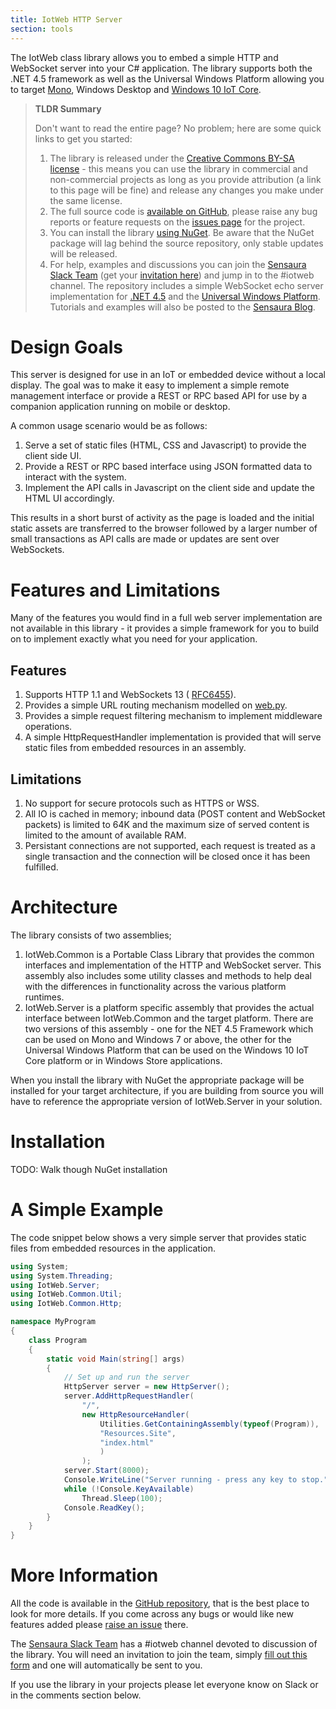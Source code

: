 ```yaml
---
title: IotWeb HTTP Server
section: tools
---
```

The IotWeb class library allows you to embed a simple HTTP and WebSocket server into your C# application. The library supports both the .NET 4.5 framework as well as the Universal Windows Platform allowing you to target [Mono](http://www.mono-project.com/), Windows Desktop and [Windows 10 IoT Core](https://dev.windows.com/en-us/iot).

> **TLDR Summary**
>
> Don't want to read the entire page? No problem; here are some quick links to get you started:
>
> 1. The library is released under the [Creative Commons BY-SA license](http://creativecommons.org/licenses/by-sa/4.0/) - this means you can use the library in commercial and non-commercial projects as long as you provide attribution (a link to this page will be fine) and release any changes you make under the same license.
> 2. The full source code is [available on GitHub](https://github.com/sensaura-public/iotweb), please raise any bug reports or feature requests on the [issues page](https://github.com/sensaura-public/iotweb/issues) for the project.
> 3. You can install the library [using NuGet](TODO). Be aware that the NuGet package will lag behind the source repository, only stable updates will be released.
> 4. For help, examples and discussions you can join the [Sensaura Slack Team](https://sensaura.slack.com/) (get your [invitation here](https://docs.google.com/forms/d/1PTCu0A5u7OZh136BmPCS3jx0VPoCGIwvEc2fYyVhNYQ/viewform)) and jump in to the #iotweb channel. The repository includes a simple WebSocket echo server implementation for [.NET 4.5](https://github.com/sensaura-public/iotweb/tree/master/WebHost%20Desktop) and the [Universal Windows Platform](TODO). Tutorials and examples will also be posted to the [Sensaura Blog](/blog/index.html).

# Design Goals

This server is designed for use in an IoT or embedded device without a local display. The goal was to make it easy to implement a simple remote management interface or provide a REST or RPC based API for use by a companion application running on mobile or desktop.

A common usage scenario would be as follows:

1. Serve a set of static files (HTML, CSS and Javascript) to provide the client side UI.
2. Provide a REST or RPC based interface using JSON formatted data to interact with the system.
3. Implement the API calls in Javascript on the client side and update the HTML UI accordingly.

This results in a short burst of activity as the page is loaded and the initial static assets are transferred to the browser followed by a larger number of small transactions as API calls are made or updates are sent over WebSockets.

# Features and Limitations

Many of the features you would find in a full web server implementation are not available in this library - it provides a simple framework for you to build on to implement exactly what you need for your application.

## Features

1. Supports HTTP 1.1 and WebSockets 13 ( [RFC6455](https://tools.ietf.org/html/rfc6455)).
2. Provides a simple URL routing mechanism modelled on [web.py](http://webpy.org/).
3. Provides a simple request filtering mechanism to implement middleware operations.
4. A simple HttpRequestHandler implementation is provided that will serve static files from embedded resources in an assembly.

## Limitations

1. No support for secure protocols such as HTTPS or WSS.
2. All IO is cached in memory; inbound data (POST content and WebSocket packets) is limited to 64K and the maximum size of served content is limited to the amount of available RAM.
3. Persistant connections are not supported, each request is treated as a single transaction and the connection will be closed once it has been fulfilled.

# Architecture

The library consists of two assemblies;

1. IotWeb.Common is a Portable Class Library that provides the common interfaces and implementation of the HTTP and WebSocket server. This assembly also includes some utility classes and methods to help deal with the differences in functionality across the various platform runtimes.
2. IotWeb.Server is a platform specific assembly that provides the actual interface between IotWeb.Common and the target platform. There are two versions of this assembly - one for the NET 4.5 Framework which can be used on Mono and Windows 7 or above, the other for the Universal Windows Platform that can be used on the Windows 10 IoT Core platform or in Windows Store applications.

When you install the library with NuGet the appropriate package will be installed for your target architecture, if you are building from source you will have to reference the appropriate version of IotWeb.Server in your solution.

# Installation

TODO: Walk though NuGet installation

# A Simple Example

The code snippet below shows a very simple server that provides static files from embedded resources in the application.

```C#
using System;
using System.Threading;
using IotWeb.Server;
using IotWeb.Common.Util;
using IotWeb.Common.Http;

namespace MyProgram
{
    class Program
    {
        static void Main(string[] args)
        {
            // Set up and run the server
            HttpServer server = new HttpServer();
            server.AddHttpRequestHandler(
                "/",
                new HttpResourceHandler(
                    Utilities.GetContainingAssembly(typeof(Program)),
                    "Resources.Site",
                    "index.html"
                    )
                );
            server.Start(8000);
            Console.WriteLine("Server running - press any key to stop.");
            while (!Console.KeyAvailable)
                Thread.Sleep(100);
            Console.ReadKey();
        }
    }
}
```

# More Information

All the code is available in the [GitHub repository](https://github.com/sensaura-public/iotweb), that is the best place to look for more details. If you come across any bugs or would like new features added please [raise an issue](https://github.com/sensaura-public/iotweb/issues) there.

The [Sensaura Slack Team](https://sensaura.slack.com/) has a #iotweb channel devoted to discussion of the library. You will need an invitation to join the team, simply [fill out this form](https://docs.google.com/forms/d/1PTCu0A5u7OZh136BmPCS3jx0VPoCGIwvEc2fYyVhNYQ/viewform) and one will automatically be sent to you.

If you use the library in your projects please let everyone know on Slack or in the comments section below.

